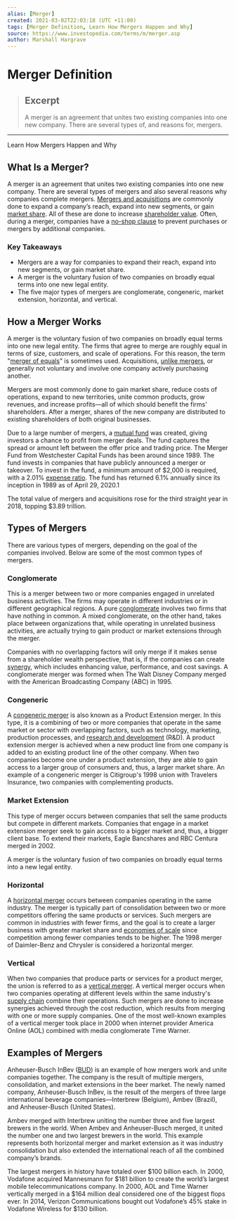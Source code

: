 ```yaml
---
alias: [Merger]
created: 2021-03-02T22:03:18 (UTC +11:00)
tags: [Merger Definition, Learn How Mergers Happen and Why]
source: https://www.investopedia.com/terms/m/merger.asp
author: Marshall Hargrave
---
```


# Merger Definition

> ## Excerpt
> A merger is an agreement that unites two existing companies into one new company. There are several types of, and reasons for, mergers.

---

Learn How Mergers Happen and Why
## What Is a Merger?

A merger is an agreement that unites two existing companies into one new company. There are several types of mergers and also several reasons why companies complete mergers. [Mergers and acquisitions](https://www.investopedia.com/terms/m/mergersandacquisitions.asp) are commonly done to expand a company’s reach, expand into new segments, or gain [market share](https://www.investopedia.com/terms/m/marketshare.asp). All of these are done to increase [shareholder value](https://www.investopedia.com/terms/s/shareholder-value.asp). Often, during a merger, companies have a [no-shop clause](https://www.investopedia.com/terms/n/no-shop-clause.asp) to prevent purchases or mergers by additional companies.

### Key Takeaways

-   Mergers are a way for companies to expand their reach, expand into new segments, or gain market share.
-   A merger is the voluntary fusion of two companies on broadly equal terms into one new legal entity.
-   The five major types of mergers are conglomerate, congeneric, market extension, horizontal, and vertical.

## How a Merger Works

A merger is the voluntary fusion of two companies on broadly equal terms into one new legal entity. The firms that agree to merge are roughly equal in terms of size, customers, and scale of operations. For this reason, the term "[merger of equals](https://www.investopedia.com/terms/m/merger_of_equals.asp)" is sometimes used. Acquisitions, [unlike mergers](https://www.investopedia.com/ask/answers/021815/what-difference-between-merger-and-acquisition.asp), or generally not voluntary and involve one company actively purchasing another.

Mergers are most commonly done to gain market share, reduce costs of operations, expand to new territories, unite common products, grow revenues, and increase profits—all of which should benefit the firms' shareholders. After a merger, shares of the new company are distributed to existing shareholders of both original businesses.

Due to a large number of mergers, a [mutual fund](https://www.investopedia.com/terms/m/mutualfund.asp) was created, giving investors a chance to profit from merger deals. The fund captures the spread or amount left between the offer price and trading price. The Merger Fund from Westchester Capital Funds has been around since 1989. The fund invests in companies that have publicly announced a merger or takeover. To invest in the fund, a minimum amount of $2,000 is required, with a 2.01% [expense ratio](https://www.investopedia.com/terms/e/expenseratio.asp). The fund has returned 6.1% annually since its inception in 1989 as of April 29, 2020.1

The total value of mergers and acquisitions rose for the third straight year in 2018, topping $3.89 trillion.

## Types of Mergers

There are various types of mergers, depending on the goal of the companies involved. Below are some of the most common types of mergers.

### Conglomerate

This is a merger between two or more companies engaged in unrelated business activities. The firms may operate in different industries or in different geographical regions. A pure [conglomerate](https://www.investopedia.com/terms/c/conglomerate.asp) involves two firms that have nothing in common. A mixed conglomerate, on the other hand, takes place between organizations that, while operating in unrelated business activities, are actually trying to gain product or market extensions through the merger.

Companies with no overlapping factors will only merge if it makes sense from a shareholder wealth perspective, that is, if the companies can create [synergy](https://www.investopedia.com/terms/s/synergy.asp), which includes enhancing value, performance, and cost savings. A conglomerate merger was formed when The Walt Disney Company merged with the American Broadcasting Company (ABC) in 1995.

### Congeneric

A [congeneric merger](https://www.investopedia.com/terms/c/congeneric-merger.asp) is also known as a Product Extension merger. In this type, it is a combining of two or more companies that operate in the same market or sector with overlapping factors, such as technology, marketing, production processes, and [research and development](https://www.investopedia.com/terms/r/randd.asp) (R&D). A product extension merger is achieved when a new product line from one company is added to an existing product line of the other company. When two companies become one under a product extension, they are able to gain access to a larger group of consumers and, thus, a larger market share. An example of a congeneric merger is Citigroup's 1998 union with Travelers Insurance, two companies with complementing products.

### Market Extension

This type of merger occurs between companies that sell the same products but compete in different markets. Companies that engage in a market extension merger seek to gain access to a bigger market and, thus, a bigger client base. To extend their markets, Eagle Bancshares and RBC Centura merged in 2002.

A merger is the voluntary fusion of two companies on broadly equal terms into a new legal entity.

### Horizontal

A [horizontal merger](https://www.investopedia.com/terms/h/horizontalmerger.asp) occurs between companies operating in the same industry. The merger is typically part of consolidation between two or more competitors offering the same products or services. Such mergers are common in industries with fewer firms, and the goal is to create a larger business with greater market share and [economies of scale](https://www.investopedia.com/terms/e/economiesofscale.asp) since competition among fewer companies tends to be higher. The 1998 merger of Daimler-Benz and Chrysler is considered a horizontal merger.

### Vertical

When two companies that produce parts or services for a product merger, the union is referred to as a [vertical merger](https://www.investopedia.com/terms/v/verticalmerger.asp). A vertical merger occurs when two companies operating at different levels within the same industry's [supply chain](https://www.investopedia.com/terms/s/supplychain.asp) combine their operations. Such mergers are done to increase synergies achieved through the cost reduction, which results from merging with one or more supply companies. One of the most well-known examples of a vertical merger took place in 2000 when internet provider America Online (AOL) combined with media conglomerate Time Warner.

## Examples of Mergers

Anheuser-Busch InBev ([BUD](https://www.investopedia.com/markets/quote?tvwidgetsymbol=bud)) is an example of how mergers work and unite companies together. The company is the result of multiple mergers, consolidation, and market extensions in the beer market. The newly named company, Anheuser-Busch InBev, is the result of the mergers of three large international beverage companies—Interbrew (Belgium), Ambev (Brazil), and Anheuser-Busch (United States).

Ambev merged with Interbrew uniting the number three and five largest brewers in the world. When Ambev and Anheuser-Busch merged, it united the number one and two largest brewers in the world. This example represents both horizontal merger and market extension as it was industry consolidation but also extended the international reach of all the combined company’s brands.

The largest mergers in history have totaled over $100 billion each. In 2000, Vodafone acquired Mannesmann for $181 billion to create the world’s largest mobile telecommunications company. In 2000, AOL and Time Warner vertically merged in a $164 million deal considered one of the biggest flops ever. In 2014, Verizon Communications bought out Vodafone’s 45% stake in Vodafone Wireless for $130 billion.
